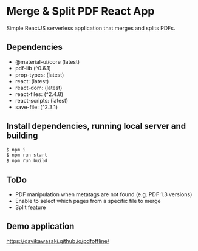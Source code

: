 # Merge & Split PDF React App

Simple ReactJS serverless application that merges and splits PDFs.

## Dependencies

- @material-ui/core (latest)
- pdf-lib (^0.6.1)
- prop-types: (latest)
- react: (latest)
- react-dom: (latest)
- react-files: (^2.4.8)
- react-scripts: (latest)
- save-file: (^2.3.1)

## Install dependencies, running local server and building

```sh
$ npm i
$ npm run start
$ npm run build
```

## ToDo

- PDF manipulation when metatags are not found (e.g. PDF 1.3 versions)
- Enable to select which pages from a specific file to merge
- Split feature

## Demo application

https://davikawasaki.github.io/pdfoffline/
